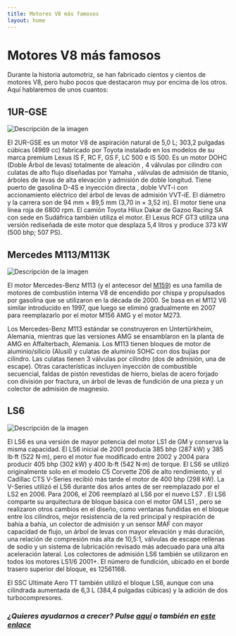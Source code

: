```yaml
---
title: Motores V8 más famosos 
layout: home
---
```

# Motores V8 más famosos

Durante la historia automotriz, se han fabricado cientos y cientos de motores V8, pero hubo pocos que destacaron muy por encima de los otros. Aquí hablaremos de unos cuantos:

## 1UR-GSE

<image src="https://upload.wikimedia.org/wikipedia/commons/6/6e/Toyota_2UR-GSE_Engine.JPG" alt="Descripción de la imagen">

El 2UR-GSE es un motor V8 de aspiración natural de 5,0 L; 303,2 pulgadas cúbicas (4969 cc) fabricado por Toyota instalado en los modelos de su marca premium Lexus IS F, RC F, GS F, LC 500 e IS 500. Es un motor DOHC (Doble Árbol de levas) totalmente de aleación , 4 válvulas por cilindro con culatas de alto flujo diseñadas por Yamaha , válvulas de admisión de titanio, árboles de levas de alta elevación y admisión de doble longitud. Tiene puerto de gasolina D-4S e inyección directa , doble VVT-i con accionamiento eléctrico del árbol de levas de admisión VVT-iE. El diámetro y la carrera son de 94 mm × 89,5 mm (3,70 in × 3,52 in). El motor tiene una línea roja de 6800 rpm. El camión Toyota Hilux Dakar de Gazoo Racing SA con sede en Sudáfrica también utiliza el motor. El Lexus RCF GT3 utiliza una versión rediseñada de este motor que desplaza 5,4 litros y produce 373 kW (500 bhp; 507 PS).



## Mercedes M113/M113K

<image src="https://sportlichleicht.com/media/engines/m113/m113_01.jpg" alt="Descripción de la imagen">

El motor Mercedes-Benz M113 (y el antecesor del [M159]) es una familia de motores de combustión interna V8 de encendido por chispa y propulsados ​​por gasolina que se utilizaron en la década de 2000. Se basa en el M112 V6 similar introducido en 1997, que luego se eliminó gradualmente en 2007 para reemplazarlo por el motor M156 AMG y el motor M273.

Los Mercedes-Benz M113 estándar se construyeron en Untertürkheim, Alemania, mientras que las versiones AMG se ensamblaron en la planta de AMG en Affalterbach, Alemania. Los M113 tienen bloques de motor de aluminio/silicio (Alusil) y culatas de aluminio SOHC con dos bujías por cilindro. Las culatas tienen 3 válvulas por cilindro (dos de admisión, una de escape). Otras características incluyen inyección de combustible secuencial, faldas de pistón revestidas de hierro, bielas de acero forjado con división por fractura, un árbol de levas de fundición de una pieza y un colector de admisión de magnesio.


[M159]:https://alexini415.github.io/percosale.github.io/indice2.html#3-mercedes-amg-gt3

## LS6

<image src="https://www.corvsport.com/wp-content/uploads/2020/10/Chevrolet-C5-Corvette-Z06-Engine-Bay-LS6.jpg" alt="Descripción de la imagen">

El LS6 es una versión de mayor potencia del motor LS1 de GM y conserva la misma capacidad. El LS6 inicial de 2001 producía 385 bhp (287 kW) y 385 lb⋅ft (522 N⋅m), pero el motor fue modificado entre 2002 y 2004 para producir 405 bhp (302 kW) y 400 lb⋅ft (542 N⋅m) de torque. El LS6 se utilizó originalmente solo en el modelo C5 Corvette Z06 de alto rendimiento, y el Cadillac CTS V-Series recibió más tarde el motor de 400 bhp (298 kW). La V-Series utilizó el LS6 durante dos años antes de ser reemplazado por el LS2 en 2006. Para 2006, el Z06 reemplazó al LS6 por el nuevo LS7 . El LS6 comparte su arquitectura de bloque básica con el motor GM LS1 , pero se realizaron otros cambios en el diseño, como ventanas fundidas en el bloque entre los cilindros, mejor resistencia de la red principal y respiración de bahía a bahía, un colector de admisión y un sensor MAF con mayor capacidad de flujo, un árbol de levas con mayor elevación y más duración, una relación de compresión más alta de 10,5:1, válvulas de escape rellenas de sodio y un sistema de lubricación revisado más adecuado para una alta aceleración lateral. Los colectores de admisión LS6 también se utilizaron en todos los motores LS1/6 2001+. El número de fundición, ubicado en el borde trasero superior del bloque, es 12561168.

El SSC Ultimate Aero TT también utilizó el bloque LS6, aunque con una cilindrada aumentada de 6,3 L (384,4 pulgadas cúbicas) y la adición de dos turbocompresores.

### *¿Quieres ayudarnos a crecer? Pulse [aquí] o también en [este enlace]*

[aquí]:https://www.infojobs.net/
[este enlace]:https://www.paypal.com/paypalme/
